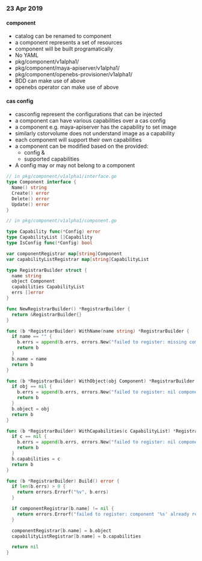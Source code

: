 ### 23 Apr 2019
#### component
- catalog can be renamed to component
- a component represents a set of resources
- component will be built programatically
- No YAML
- pkg/component/v1alpha1/
- pkg/component/maya-apiserver/v1alpha1/
- pkg/component/openebs-provisioner/v1alpha1/
- BDD can make use of above
- openebs operator can make use of above

#### cas config
- casconfig represent the configurations that can be injected
- a component can have various capabilities over a cas config
- a component e.g. maya-apiserver has the capability to set image
- similarly cstorvolume does not understand image as a capability
- each component will support their own capabilities
- a component can be modified based on the provided:
  - config & 
  - supported capabilities
- A config may or may not belong to a component

```go
// in pkg/component/v1alpha1/interface.go
type Component interface {
  Name() string
  Create() error
  Delete() error
  Update() error
}
```

```go
// in pkg/component/v1alpha1/component.go

type Capability func(*Config) error
type CapabilityList []Capability
type IsConfig func(*Config) bool

var componentRegistrar map[string]Component
var capabilityListRegistrar map[string]CapabilityList

type RegistrarBuilder struct {
  name string
  object Component
  capabilities CapabilityList
  errs []error
}

func NewRegistrarBuilder() *RegistrarBuilder {
  return &RegistrarBuilder{}
}

func (b *RegistrarBuilder) WithName(name string) *RegistrarBuilder {
  if name == "" {
    b.errs = append(b.errs, errors.New("failed to register: missing component name"))
    return b
  }
  b.name = name
  return b
}

func (b *RegistrarBuilder) WithObject(obj Component) *RegistrarBuilder {
  if obj == nil {
    b.errs = append(b.errs, errors.New("failed to register: nil component instance"))
    return b
  }
  b.object = obj
  return b
}

func (b *RegistrarBuilder) WithCapabilities(c CapabilityList) *RegistrarBuilder {
  if c == nil {
    b.errs = append(b.errs, errors.New("failed to register: nil component capabilities"))
    return b
  }
  b.capabilities = c
  return b
}

func (b *RegistrarBuilder) Build() error {
  if len(b.errs) > 0 {
    return errors.Errorf("%v", b.errs)
  }

  if componentRegistrar[b.name] != nil {
    return errors.Errorf("failed to register: component '%s' already registered", b.name)
  }

  componentRegistrar[b.name] = b.object
  capabilityListRegistrar[b.name] = b.capabilities

  return nil
}
```
